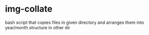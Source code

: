 # img-collate
bash  script that copies files in given directory and arranges them into year/month structure in other dir
